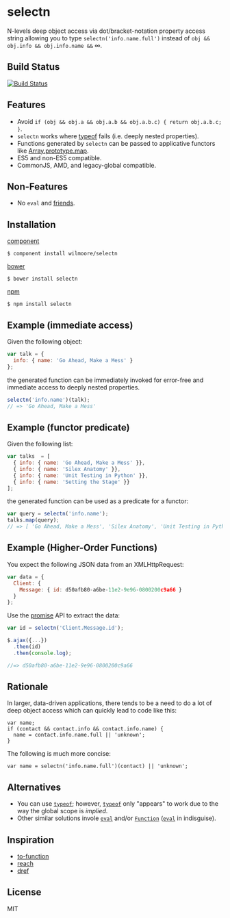 # selectn

  N-levels deep object access via dot/bracket-notation property access string allowing you to type `selectn('info.name.full')` instead of `obj && obj.info && obj.info.name &&` &infin;.

## Build Status

[![Build Status](https://travis-ci.org/wilmoore/selectn.png?branch=master)](https://travis-ci.org/wilmoore/selectn)

## Features

  - Avoid `if (obj && obj.a && obj.a.b && obj.a.b.c) { return obj.a.b.c; }`.
  - `selectn` works where [typeof][] fails (i.e. deeply nested properties).
  - Functions generated by `selectn` can be passed to applicative functors like [Array.prototype.map][map].
  - ES5 and non-ES5 compatible.
  - CommonJS, AMD, and legacy-global compatible.

## Non-Features

  - No `eval` and [friends][Function].

## Installation

[component](http://component.io/wilmoore/selectn)

    $ component install wilmoore/selectn

[bower](http://sindresorhus.com/bower-components/)

    $ bower install selectn

[npm](https://npmjs.org/package/selectn)

    $ npm install selectn

## Example (immediate access)

Given the following object:

```js
var talk = {
  info: { name: 'Go Ahead, Make a Mess' }
};
```

the generated function can be immediately invoked for error-free and immediate access to deeply nested properties.

```js
selectn('info.name')(talk);
// => 'Go Ahead, Make a Mess'
```

## Example (functor predicate)

Given the following list:

```js
var talks  = [
  { info: { name: 'Go Ahead, Make a Mess' }},
  { info: { name: 'Silex Anatomy' }},
  { info: { name: 'Unit Testing in Python' }},
  { info: { name: 'Setting the Stage' }}
];
```
the generated function can be used as a predicate for a functor:

```js
var query = selectn('info.name');
talks.map(query);
// => [ 'Go Ahead, Make a Mess', 'Silex Anatomy', 'Unit Testing in Python', 'Setting the Stage' ]
```

## Example (Higher-Order Functions)

You expect the following JSON data from an XMLHttpRequest:

```js
var data = {
  Client: {
    Message: { id: d50afb80-a6be-11e2-9e96-0800200c9a66 }
  }
};
```
Use the [promise] API to extract the data:

```js
var id = selectn('Client.Message.id');

$.ajax({...})
  .then(id)
  .then(console.log);

//=> d50afb80-a6be-11e2-9e96-0800200c9a66
```

## Rationale

In larger, data-driven applications, there tends to be a need to do a lot of deep object access which can quickly lead to code like this:

```
var name;
if (contact && contact.info && contact.info.name) {
  name = contact.info.name.full || 'unknown';
}
```

The following is much more concise:

```
var name = selectn('info.name.full')(contact) || 'unknown';
```

## Alternatives

- You can use [`typeof`][typeof]; however, [`typeof`][typeof] only "appears" to work due to the way the global scope is _implied_.
- Other similar solutions invole [`eval`][eval] and/or [`Function`][Function] ([`eval`][note] in indisguise).

## Inspiration

- [to-function][]
- [reach][]
- [dref][]

## License

  MIT



[to-function]: https://github.com/component/to-function
[reach]:       https://github.com/spumko/hoek#reachobj-chain
[dref]:        https://github.com/crcn/dref.js
[Function]:    https://developer.mozilla.org/en-US/docs/JavaScript/Reference/Global_Objects/Function
[eval]:        https://developer.mozilla.org/en-US/docs/JavaScript/Reference/Global_Objects/eval
[note]:        https://developer.mozilla.org/en-US/docs/JavaScript/Reference/Operators/Member_Operators#Note_on_eval
[typeof]:      https://developer.mozilla.org/en-US/docs/JavaScript/Reference/Operators/typeof
[promise]:     http://promises-aplus.github.io/promises-spec/
[map]:         https://developer.mozilla.org/en-US/docs/JavaScript/Reference/Global_Objects/Array/map
[primitive]:   http://javascriptweblog.wordpress.com/2010/09/27/the-secret-life-of-javascript-primitives/

